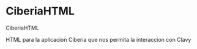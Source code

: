 # CiberiaHTML
CiberiaHTML


HTML para la aplicacion Ciberia que nos permita la interaccion con Clavy